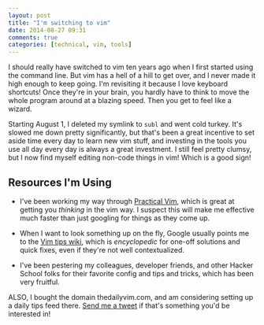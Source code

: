 ```yaml
---
layout: post
title: "I'm switching to vim"
date: 2014-08-27 09:31
comments: true
categories: [technical, vim, tools]
---
```


I should really have switched to vim ten years ago when I first started using the command line. But vim has a hell of a hill to get over, and I never made it high enough to keep going. I'm revisiting it because I love keyboard shortcuts! Once they're in your brain, you hardly have to think to move the whole program around at a blazing speed. Then you get to feel like a wizard. 

Starting August 1, I deleted my symlink to `subl` and went cold turkey. It's slowed me down pretty significantly, but that's been a great incentive to set aside time every day to learn new vim stuff, and investing in the tools you use all day every day is always a great investment. I still feel pretty clumsy, but I now find myself editing non-code things in vim! Which is a good sign!

## Resources I'm Using

- I've been working my way through [Practical Vim](http://www.amazon.com/Practical-Vim-Thought-Pragmatic-Programmers/dp/1934356980/), which is great at getting you *thinking* in the vim way. I suspect this will make me effective much faster than just googling for things as they come up. 

- When I want to look something up on the fly, Google usually points me to the [Vim tips wiki](http://vim.wikia.com/wiki/), which is *encyclopedic* for one-off solutions and quick fixes, even if they're not well contextualized.

- I've been pestering my colleagues, developer friends, and other Hacker School folks for their favorite config and tips and tricks, which has been very fruitful.

ALSO, I bought the domain thedailyvim.com, and am considering setting up a daily tips feed there. [Send me a tweet](https://twitter.com/SashaLaundy) if that's something you'd be interested in! 

